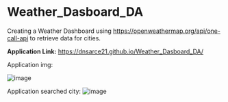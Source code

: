 # Weather_Dasboard_DA
Creating a Weather Dashboard using https://openweathermap.org/api/one-call-api to retrieve data for cities.

<strong>Application Link:</strong> https://dnsarce21.github.io/Weather_Dasboard_DA/

Application img:

![image](https://user-images.githubusercontent.com/84104912/132613194-bba5dbee-0dde-4616-93bb-d9c22e87fdda.png)

Application searched city:
![image](https://user-images.githubusercontent.com/84104912/132613317-6bd31f7a-0fd7-4804-85b6-e466ee6f8428.png)

